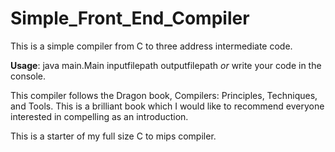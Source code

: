 # Simple_Front_End_Compiler

This is a simple compiler from C to three address intermediate code.

**Usage**: java main.Main inputfilepath outputfilepath _or_ write your code in the console.

This compiler follows the Dragon book, Compilers: Principles, Techniques, and Tools. This is a brilliant book which I would like to recommend everyone interested in compelling as an introduction.

This is a starter of my full size C to mips compiler.